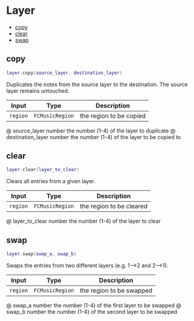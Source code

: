 # Layer

- [copy](#copy)
- [clear](#clear)
- [swap](#swap)

## copy

```lua
layer.copy(source_layer, destination_layer)
```

Duplicates the notes from the source layer to the destination. The source layer remains untouched.


| Input | Type | Description |
| --- | --- | --- |
| `region` | `FCMusicRegion` | the region to be copied |
@ source_layer number the number (1-4) of the layer to duplicate
@ destination_layer number the number (1-4) of the layer to be copied to

## clear

```lua
layer.clear(layer_to_clear)
```

Clears all entries from a given layer.


| Input | Type | Description |
| --- | --- | --- |
| `region` | `FCMusicRegion` | the region to be cleared |
@ layer_to_clear number the number (1-4) of the layer to clear

## swap

```lua
layer.swap(swap_a, swap_b)
```

Swaps the entries from two different layers (e.g. 1-->2 and 2-->1).


| Input | Type | Description |
| --- | --- | --- |
| `region` | `FCMusicRegion` | the region to be swapped |
@ swap_a number the number (1-4) of the first layer to be swapped
@ swap_b number the number (1-4) of the second layer to be swapped